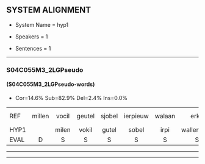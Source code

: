 
## SYSTEM ALIGNMENT

- System Name = hyp1

- Speakers = 1

- Sentences = 1

---

### S04C055M3_2LGPseudo

#### (S04C055M3_2LGPseudo-words)

- Cor=14.6%	Sub=82.9%	Del=2.4%	Ins=0.0%

|  |  |  |  |  |  |  |  |  |  |  |  |  |  |  |  |  |  |  |  |  |  |  |  |  |  |  |  |  |  |  |  |  |  |  |  |  |  |  |  |  |  |
|:--- |:---:|:---:|:---:|:---:|:---:|:---:|:---:|:---:|:---:|:---:|:---:|:---:|:---:|:---:|:---:|:---:|:---:|:---:|:---:|:---:|:---:|:---:|:---:|:---:|:---:|:---:|:---:|:---:|:---:|:---:|:---:|:---:|:---:|:---:|:---:|:---:|:---:|:---:|:---:|:---:|:---:|
| REF | millen | vocil | geutel | sjobel | ierpieuw | walaan | erke | haweel | saarweng | gevicht | eemde | bepoud | orstalk | veten*(vetten) | gefouw | vurpaand | nizung | fiewon | kneurem | vawaai | strellen | zwieten | foetbans | oonste | muider | grijnken | schielstaug | prilsood | vloender | milste | veurder | kloeien | ulen | orponk | schodig | ijpo | menuur | * | spreikje | hiffreeuw | wooien |
| HYP1 |  | milen | vokil | gutel | sobel | irpi | wallenerke | howil | sarwing | gevicht | eemde | bepaald | oorstelk | vetten | gevouw | vurpaend | nisuun | viom | kneuren | vaway | strillen | zweten | footbons | onste | muider | grenken | shielstach | brilsoot | vlunder | milste | vurber | loeien | ulen | oorponk | schoddig | eppel | menuur | a | sprekje | hifreeuw | woe |
| EVAL | D | S | S | S | S | S | S | S | S |  |  | S | S | S | S | S | S | S | S | S | S | S | S | S |  | S | S | S | S |  | S | S |  | S | S | S |  | S | S | S | S |
---

---
